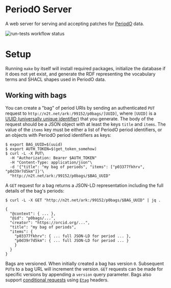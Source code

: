 # PeriodO Server

A web server for serving and accepting patches for [PeriodO](http://perio.do/) data.

![run-tests workflow status](https://github.com/periodo/periodo-server/actions/workflows/run-tests.yml/badge.svg)

# Setup

Running `make` by itself will install required packages, initialize the database if it does not yet exist, and generate the RDF representing the vocabulary terms and SHACL shapes used in PeriodO data.

## Working with bags

You can create a "bag" of period URIs by sending an authenticated `PUT` request to `http://n2t.net/ark:/99152/p0bags/[UUID]`, where `[UUID]` is a [UUID (universally unique identifier)](https://en.wikipedia.org/wiki/Universally_unique_identifier) that you generate. The body of the request should be a JSON object with at least the keys `title` and `items`. The value of the `items` key must be either a list of PeriodO period identifiers, or an objects with PeriodO period identifiers as keys:

```
$ export BAG_UUID=$(uuid)
$ export AUTH_TOKEN=$(get_token_somehow)
$ curl -L -X PUT\
  -H "Authorization: Bearer $AUTH_TOKEN"
  -H "Content-Type: application/json"\
  -d '{"title": "my bag of periods", "items": ["p03377fkhrv", "p0d39r7d5km"]}'\
  "http://n2t.net/ark:/99152/p0bags/$BAG_UUID"
```

A `GET` request for a bag returns a JSON-LD representation including the full details of the bag's periods:

```
$ curl -L -X GET "http://n2t.net/ark:/99152/p0bags/$BAG_UUID" | jq .
```
```
{
  "@context": { ... },
  "@id": "p0bags/...",
  "creator": "https://orcid.org/...",
  "title": "my bag of periods",
  "items": {
    "p03377fkhrv": { ... full JSON-LD for period ... },
    "p0d39r7d5km": { ... full JSON-LD for period ... }
    }
  }
}
```

Bags are versioned. When initially created a bag has version `0`. Subsequent `PUT`s to a bag URL will increment the version. `GET` requests can be made for specific versions by appending a `version` query parameter. Bags also support [conditional requests](https://developer.mozilla.org/en-US/docs/Web/HTTP/Conditional_requests) using [`Etag`](https://developer.mozilla.org/en-US/docs/Web/HTTP/Headers/ETag) headers.
